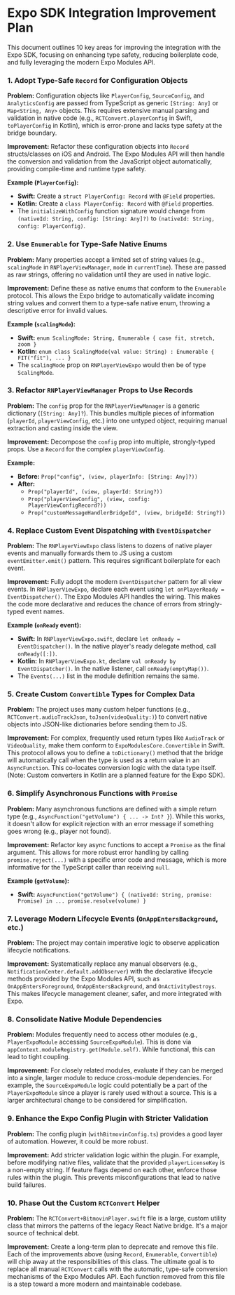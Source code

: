 # Expo SDK Integration Improvement Plan

This document outlines 10 key areas for improving the integration with the Expo SDK, focusing on enhancing type safety, reducing boilerplate code, and fully leveraging the modern Expo Modules API.

### 1. Adopt Type-Safe `Record` for Configuration Objects

**Problem:** Configuration objects like `PlayerConfig`, `SourceConfig`, and `AnalyticsConfig` are passed from TypeScript as generic `[String: Any]` or `Map<String, Any>` objects. This requires extensive manual parsing and validation in native code (e.g., `RCTConvert.playerConfig` in Swift, `toPlayerConfig` in Kotlin), which is error-prone and lacks type safety at the bridge boundary.

**Improvement:** Refactor these configuration objects into `Record` structs/classes on iOS and Android. The Expo Modules API will then handle the conversion and validation from the JavaScript object automatically, providing compile-time and runtime type safety.

**Example (`PlayerConfig`):**

- **Swift:** Create a `struct PlayerConfig: Record` with `@Field` properties.
- **Kotlin:** Create a `class PlayerConfig: Record` with `@Field` properties.
- The `initializeWithConfig` function signature would change from `(nativeId: String, config: [String: Any]?)` to `(nativeId: String, config: PlayerConfig)`.

### 2. Use `Enumerable` for Type-Safe Native Enums

**Problem:** Many properties accept a limited set of string values (e.g., `scalingMode` in `RNPlayerViewManager`, `mode` in `currentTime`). These are passed as raw strings, offering no validation until they are used in native logic.

**Improvement:** Define these as native enums that conform to the `Enumerable` protocol. This allows the Expo bridge to automatically validate incoming string values and convert them to a type-safe native enum, throwing a descriptive error for invalid values.

**Example (`scalingMode`):**

- **Swift:** `enum ScalingMode: String, Enumerable { case fit, stretch, zoom }`
- **Kotlin:** `enum class ScalingMode(val value: String) : Enumerable { FIT("fit"), ... }`
- The `scalingMode` prop on `RNPlayerViewExpo` would then be of type `ScalingMode`.

### 3. Refactor `RNPlayerViewManager` Props to Use Records

**Problem:** The `config` prop for the `RNPlayerViewManager` is a generic dictionary (`[String: Any]?`). This bundles multiple pieces of information (`playerId`, `playerViewConfig`, etc.) into one untyped object, requiring manual extraction and casting inside the view.

**Improvement:** Decompose the `config` prop into multiple, strongly-typed props. Use a `Record` for the complex `playerViewConfig`.

**Example:**

- **Before:** `Prop("config", (view, playerInfo: [String: Any]?))`
- **After:**
  - `Prop("playerId", (view, playerId: String?))`
  - `Prop("playerViewConfig", (view, config: PlayerViewConfigRecord?))`
  - `Prop("customMessageHandlerBridgeId", (view, bridgeId: String?))`

### 4. Replace Custom Event Dispatching with `EventDispatcher`

**Problem:** The `RNPlayerViewExpo` class listens to dozens of native player events and manually forwards them to JS using a custom `eventEmitter.emit()` pattern. This requires significant boilerplate for each event.

**Improvement:** Fully adopt the modern `EventDispatcher` pattern for all view events. In `RNPlayerViewExpo`, declare each event using `let onPlayerReady = EventDispatcher()`. The Expo Modules API handles the wiring. This makes the code more declarative and reduces the chance of errors from stringly-typed event names.

**Example (`onReady` event):**

- **Swift:** In `RNPlayerViewExpo.swift`, declare `let onReady = EventDispatcher()`. In the native player's ready delegate method, call `onReady([:])`.
- **Kotlin:** In `RNPlayerViewExpo.kt`, declare `val onReady by EventDispatcher()`. In the native listener, call `onReady(emptyMap())`.
- The `Events(...)` list in the module definition remains the same.

### 5. Create Custom `Convertible` Types for Complex Data

**Problem:** The project uses many custom helper functions (e.g., `RCTConvert.audioTrackJson`, `toJson(videoQuality:)`) to convert native objects into JSON-like dictionaries before sending them to JS.

**Improvement:** For complex, frequently used return types like `AudioTrack` or `VideoQuality`, make them conform to `ExpoModulesCore.Convertible` in Swift. This protocol allows you to define a `toDictionary()` method that the bridge will automatically call when the type is used as a return value in an `AsyncFunction`. This co-locates conversion logic with the data type itself. (Note: Custom converters in Kotlin are a planned feature for the Expo SDK).

### 6. Simplify Asynchronous Functions with `Promise`

**Problem:** Many asynchronous functions are defined with a simple return type (e.g., `AsyncFunction("getVolume") { ... -> Int? }`). While this works, it doesn't allow for explicit rejection with an error message if something goes wrong (e.g., player not found).

**Improvement:** Refactor key async functions to accept a `Promise` as the final argument. This allows for more robust error handling by calling `promise.reject(...)` with a specific error code and message, which is more informative for the TypeScript caller than receiving `null`.

**Example (`getVolume`):**

- **Swift:** `AsyncFunction("getVolume") { (nativeId: String, promise: Promise) in ... promise.resolve(volume) }`

### 7. Leverage Modern Lifecycle Events (`OnAppEntersBackground`, etc.)

**Problem:** The project may contain imperative logic to observe application lifecycle notifications.

**Improvement:** Systematically replace any manual observers (e.g., `NotificationCenter.default.addObserver`) with the declarative lifecycle methods provided by the Expo Modules API, such as `OnAppEntersForeground`, `OnAppEntersBackground`, and `OnActivityDestroys`. This makes lifecycle management cleaner, safer, and more integrated with Expo.

### 8. Consolidate Native Module Dependencies

**Problem:** Modules frequently need to access other modules (e.g., `PlayerExpoModule` accessing `SourceExpoModule`). This is done via `appContext.moduleRegistry.get(Module.self)`. While functional, this can lead to tight coupling.

**Improvement:** For closely related modules, evaluate if they can be merged into a single, larger module to reduce cross-module dependencies. For example, the `SourceExpoModule` logic could potentially be a part of the `PlayerExpoModule` since a player is rarely used without a source. This is a larger architectural change to be considered for simplification.

### 9. Enhance the Expo Config Plugin with Stricter Validation

**Problem:** The config plugin (`withBitmovinConfig.ts`) provides a good layer of automation. However, it could be more robust.

**Improvement:** Add stricter validation logic within the plugin. For example, before modifying native files, validate that the provided `playerLicenseKey` is a non-empty string. If feature flags depend on each other, enforce those rules within the plugin. This prevents misconfigurations that lead to native build failures.

### 10. Phase Out the Custom `RCTConvert` Helper

**Problem:** The `RCTConvert+BitmovinPlayer.swift` file is a large, custom utility class that mirrors the patterns of the legacy React Native bridge. It's a major source of technical debt.

**Improvement:** Create a long-term plan to deprecate and remove this file. Each of the improvements above (using `Record`, `Enumerable`, `Convertible`) will chip away at the responsibilities of this class. The ultimate goal is to replace all manual `RCTConvert` calls with the automatic, type-safe conversion mechanisms of the Expo Modules API. Each function removed from this file is a step toward a more modern and maintainable codebase.
